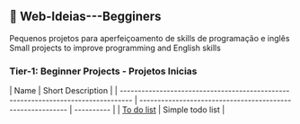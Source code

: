 ## :ledger: Web-Ideias---Begginers
Pequenos projetos para aperfeiçoamento de skills de programação e inglês
Small projects to improve programming and English skills

### Tier-1: Beginner Projects - Projetos Inicias 

| Name                                                                              | Short Description                                          |
| --------------------------------------------------------------------------------- | ---------------------------------------------------------- | ---------- |
| [To do list](./To_do_list/To_do_list.md)                                   | Simple todo list                         |